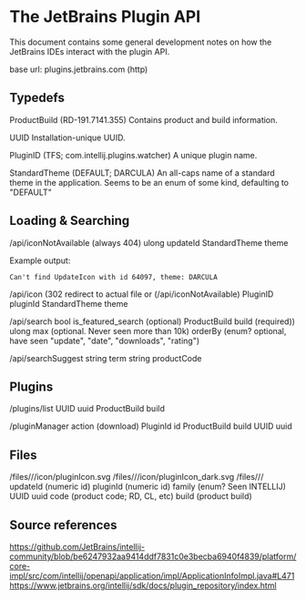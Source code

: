 The JetBrains Plugin API
========================

This document contains some general development notes on how the JetBrains IDEs interact with the plugin API.

base url: plugins.jetbrains.com (http)

## Typedefs
ProductBuild (RD-191.7141.355) 
    Contains product and build information.

UUID
    Installation-unique UUID.

PluginID (TFS; com.intellij.plugins.watcher)
    A unique plugin name.

StandardTheme (DEFAULT; DARCULA)
    An all-caps name of a standard theme in the application. Seems to be an enum of some kind, defaulting to "DEFAULT"

## Loading & Searching
/api/iconNotAvailable (always 404)
    ulong updateId
    StandardTheme theme 

Example output: 

```
Can't find UpdateIcon with id 64097, theme: DARCULA
```

/api/icon (302 redirect to actual file or (/api/iconNotAvailable)
    PluginID pluginId
    StandardTheme theme 

/api/search
    bool is_featured_search (optional)
    ProductBuild build (required))
    ulong max (optional. Never seen more than 10k)
    orderBy (enum? optional, have seen "update", "date", "downloads", "rating")

/api/searchSuggest
    string term
    string productCode

## Plugins
/plugins/list
    UUID uuid
    ProductBuild build
    
/pluginManager
    action (download)
    PluginId id
    ProductBuild build
    UUID uuid
    
## Files
/files/<plugin-numeric-id>/<plugin-update-id>/icon/pluginIcon.svg
/files/<plugin-numeric-id>/<plugin-update-id>/icon/pluginIcon_dark.svg
/files/<plugin-numeric-id>/<plugin-update-id>/<filename>
    updateId (numeric id)
    pluginId (numeric id)
    family (enum? Seen INTELLIJ)
    UUID uuid
    code (product code; RD, CL, etc)
    build (product build)



## Source references
https://github.com/JetBrains/intellij-community/blob/be6247932aa9414ddf7831c0e3becba6940f4839/platform/core-impl/src/com/intellij/openapi/application/impl/ApplicationInfoImpl.java#L471
https://www.jetbrains.org/intellij/sdk/docs/plugin_repository/index.html
